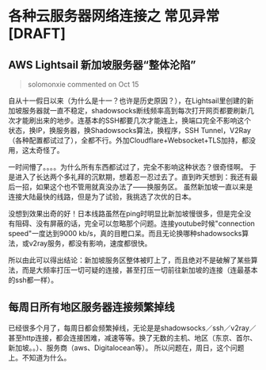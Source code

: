 # 各种云服务器网络连接之 常见异常 [DRAFT]


## AWS Lightsail 新加坡服务器“整体沦陷”

> solomonxie commented on Oct 15

自从十一假日以来（为什么是十一？也许是历史原因？），在Lightsail里创建的新加坡服务器就一直不稳定，shadowsocks断线频率高到每次打开网页都要刷新几次才能刷出来的地步。连基本的SSH都要几次才能连上，换端口完全不影响这个状态，换IP，换服务器，换Shadowsocks算法，换程序，SSH Tunnel，V2Ray（各种配置都试过了），全都不行。外加Cloudflare+Websocket+TLS加持，都没用，这太奇怪了。

一时间懵了。。。。为什么所有东西都试过了，完全不影响这种状态？很奇怪啊。
于是进入了长达两个多礼拜的沉默期，想着忍一忍过去了。直到昨天想到：我还有最后一招，如果这个也不管用就真没办法了——换服务区。
虽然新加坡一直以来是连接大陆最快的线路，但是为了试验，我挑选了次优的日本。

没想到效果出奇的好！日本线路虽然在ping时明显比新加坡慢很多，但是完全没有阻碍、没有屏蔽的话，完全可以忽略那个问题。连接youtube时候"connection speed"一度达到9000 kb/s，真的目瞪口呆。而且无论换哪种shadowsocks算法，或v2ray服务，都没有影响，速度都很快。

所以由此可以得出结论：新加坡服务区整体被盯上了，而且绝对不是破解了某些算法，而是大频率打压一切可疑的连接，甚至打压一切前往新加坡的连接（连最基本的ssh都一样）。




## 每周日所有地区服务器连接频繁掉线
已经很多个月了，每周日都会频繁掉线，无论是是shadowsocks／ssh／v2ray／甚至http连接，都会连接困难，减速等等。换了无数的主机、地区（东京、首尔、新加坡。。）、服务商（aws、Digitalocean等）。
所以问题在，周日，这个问题上。不知道为什么。